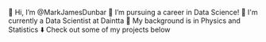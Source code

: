 👋 Hi, I’m @MarkJamesDunbar
👀 I’m pursuing a career in Data Science!
🧪 I'm currently a Data Scientist at Daintta
🌱 My background is in Physics and Statistics
⬇️ Check out some of my projects below

<!---
MarkJamesDunbar/MarkJamesDunbar is a ✨ special ✨ repository because its `README.md` (this file) appears on your GitHub profile.
You can click the Preview link to take a look at your changes.
--->
